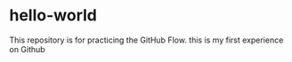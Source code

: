 # hello-world
This repository is for practicing the GitHub Flow.
this is my first experience on Github
